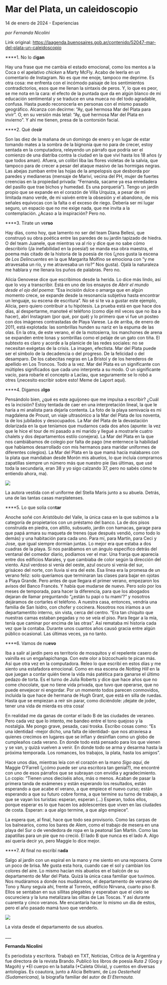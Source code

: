 # Mar del Plata, un caleidoscopio



14 de enero de 2024 - Experiencias

_por Fernanda Nicolini_

Link original: https://laagenda.buenosaires.gob.ar/contenido/52047-mar-del-plata-un-caleidoscopio



****1. No lo di**gan**




Hay una frase que me cambia el estado emocional, como los mentos a la Coca o el apelativo *chicken* a Marty McFly. Acabo de leerla en un comentario de Instagram. No es que me enoje, tampoco me deprime. Es otra cosa: me enfrenta con el incómodo paisaje de los sentimientos contradictorios, esos que me llenan la sintaxis de peros. Y, lo que es peor, se me nota en la cara: el efecto de la puntada que da en algún blanco de mi educación sentimental y se traduce en una mueca no del todo agradable, confusa. Hasta puedo reconocerla en personas con el mismo pasado geográfico. Alcanza con decirme: “Ay, qué hermosa Mar del Plata para vivir”. O, en su versión más letal: “Ay, qué hermosa Mar del Plata en invierno”. Y ahí me tienen, presa de la contorsión facial.




****2. Qué de**cir**




Son las diez de la mañana de un domingo de enero y en lugar de estar tomando mates a la sombra de la bignonia que no para de crecer, estoy sentada en la computadora, releyendo un párrafo que podría ser el comienzo de una diatriba contra la ciudad en la que viví hasta los 18 años (y que todos aman). Afuera, un colibrí liba las flores violetas de la salvia, que tampoco para de crecer a pesar del ataque masivo de las hormigas negras. Las abejas zumban entre las hojas de la ampelopsis que desborda por paredes y medianeras (mensaje de Mariví, vecina del PH, mujer de fuertes creencias en la propiedad privada: “Fernanda, sacame ya esa enredadera del pasillo que trae bichos y humedad. Es una porquería”). Tengo un jardín propio que se expande en el corazón de Villa Urquiza, a pesar de mi limitada mano verde, de mi vaivén entre la obsesión y el abandono, de mis señales equívocas con la falta o el exceso de riego. Debería ser mi lugar seguro, un espacio que no me exige nada, que me invita a la contemplación. ¿Acaso a la inspiración? Pero no.




****3. Tirate un ve**rso**




Hay días, como hoy, que lamento no ser del team Diana Bellesi, que construyó su obra poética entre las paredes de su jardín tapizado de hiedra. O del team Juanele, que mientras va al río y dice que no sabe cómo describirlo (¡la inefabilidad en la poesía!) se manda esa obra maestra, el poema más citado de la historia de la poesía de ríos (¿nos gusta la escena de *Los Delincuentes* en la que Margarita Molfino se emociona con “y me atravesaba un río, y me atravesaba un río?” Nos gusta). Ojalá la naturaleza me hablara y me llenara los puños de palabras. Pero no.




Alicia Genovese dice que escribimos desde la herida. Lo dice más lindo, así que lo voy a transcribir. Está en uno de los ensayos de *Abrir el mundo desde el ojo del poema*: “Esa incisión dulce o amarga que en algún momento crece, se expande desde la resonancia subjetiva hasta encontrar un lenguaje, su escena de escritura”. No sé si te va a gustar este ejemplo, Alicia, pero quiero contribuir a tu hipótesis. La prueba está en que hace dos días, al despertarme, manoteé el teléfono (como dije mil veces que no iba a hacer), abrí Instagram (por qué, por qué) y lo primero que vi fue un posteo con dos imágenes contrastadas de Playa Varese. La de arriba, de enero de 2011, está explotada: las sombrillas hunden su nariz en la espuma de las olas. En la otra, de este verano, el de la motosierra, los manchones de arena se expanden entre lonas y sombrillas como el pelaje de un gato con tiña. El subtexto es claro y acorde a la planicie de las redes sociales: no se necesitan exégetas de la crisis. La imagen, efectista. Mar del Plata puede ser el símbolo de la decadencia o del progreso. De la felicidad o del desamparo. De los cabecitas negras en La Bristol y de los herederos de apellido en Los Troncos. Todo a la vez. Mar del Plata es un significante con múltiples significados que cada uno interpreta a su modo. O un significante vacío, para robarle el concepto a Laclau, que seguramente se lo robó a otres (¡necesito escribir sobre esto! Meme de Laport aquí).




****4. Digamos a**lgo**




Pensándolo bien, ¿qué es este aguijoneo que me impulsa a escribir? ¿Cuál es la incisión? Estoy tentada de caer en una interpretación lineal, la que le haría a mi analista para dejarla contenta. La foto de la playa semivacía es mi magdalena de Proust, un viaje ultrasónico a la Mar del Plata de los noventa, la de los jubilados y desocupados. La Mar del Plata de la devastación dolarizada en la que teníamos que mudarnos cada dos años (apunte: la vez que le hice el tour de mi pasado a mi marido y llegué a mostrarle cuatro chalets y dos departamentos estilo conejera). La Mar del Plata en la que nos cambiábamos de colegio por falta de pago (me enternece la habilidad que habíamos desarrollado con mis hermanos para maridar uniformes de diferentes colegios). La Mar del Plata en la que mamá hacía malabares con la plata que mandaban desde Morón mis abuelos, lo que incluía comprarnos zapatillas siempre un número más que nuestro pie (las últimas, que usé toda la secundaria, eran 38 y yo sigo calzando 37, pero no sabés cómo te entiendo ahora, ma).




![](https://cdn.feater.me/files/images/3414812/ffc007c9-9967-4172-b691-f62bd86c02b5.jpg)




La autora vestida con el uniforme del Stella Maris junto a su abuela. Detrás, una de las tantas casas marplatenses.




****5. Lo que solía con**tar**




Anoche soñé con Aristóbulo del Valle, la única casa en la que subimos a la categoría de propietarios con un préstamo del banco. La de dos pisos construida en piedra, con altillo, subsuelo, jardín con hamacas, garage para que papá armara su maqueta de trenes (que después vendió, como todo lo demás) y una habitación para cada uno. Para mí, para Martín, para Ceci y Jose, que igual siempre dormían juntas. Lo mejor era que estaba a dos cuadras de la playa. Si nos parábamos en un ángulo específico detrás del ventanal del comedor diario, podíamos ver el mar. Una franja que aparecía entre dos edificios Marales, y que cambiaba de color según la dirección del viento. Azul verdoso si venía del oeste, azul oscuro si venía del sur, grisáceo del norte, con lluvia si era del este. Esa línea era la promesa de un verano feliz: solo queríamos que terminaran las clases para bajar en ojotas a Playa Grande. Pero antes de que llegara el primer verano, empezaron los avisos del Banco Francés. Y había que mudarse de nuevo. Pero solo por los meses de temporada, para hacer la diferencia, para que los abogados dejaran de llamar preguntando “¿están tu papi o tu mami’?” y nosotros dejáramos de cortarles el teléfono. A nuestra casa, entonces, vendría una familia de San Isidro, con chofer y cocinera. Nosotros nos iríamos a un departamentito interno, sin vista, cerca del centro. “Era tan chiquito que nuestras camas estaban pegadas y no se veía el piso. Para llegar a la mía, tenía que caminar por encima de las otras”. Así remataba mi historia cada vez que la contaba. Durante unos cuantos años causó gracia entre algún público ocasional. Las últimas veces, ya no tanto.




****6. Vamos de nu**evo**




Iba a salir al jardín pero es territorio de mosquitos y el repelente casero de vainilla es un engañapichanga. Con este olor a bizcochuelo te pican más. Así que otra vez en la computadora. Releo lo que escribí en estos días y me siento una estafadora emocional. Como en esa escena de *Notting Hill* en la que juegan a contar quién tiene la vida más patética para ganarse el último pedazo de torta. Es el turno de Julia Roberts y dice que hace años que no come chocolate, que no tiene vida privada, que tuvo que operarse, que no puede envejecer ni engordar. Por un momento todos parecen conmovidos, incluida la que hace de hermana de Hugh Grant, que está en silla de ruedas. Hasta que se empiezan a reír sin parar, como diciéndole: ¡dejate de joder, tener una vida de mierda es otra cosa!




En realidad me da ganas de contar el lado B de las ciudades de veraneo. Pero cada vez que lo intento, me bandeo entre el tono quejoso y la nostalgia. Me pongo grave, pesada, casi troska. Escribo cosas como: “Es una identidad -mejor dicho, una falta de identidad- que nos atraviesa a quienes crecimos en lugares que se inflan y desinflan como un globo de cumpleaños cada verano. En donde todo está pensado para los que vienen y se van, y quizá vuelven a venir. En donde todo se arma y desarma hasta la próxima temporada. Los romances, los trabajos, la plata, hasta los amigos”.




Hace unos días, mientras leía con el corazón en la mano *Sigo aquí*, de Maggie O’Farrell (¿cómo puede ser una escritora tan genial?), me encontré con uno de esos párrafos que se subrayan con envidia y agradecimiento. Lo copio: “Tienen unos dieciséis años, más o menos. Acaban de pasar la primera tanda de exámenes y están esperando los resultados, están esperando a que acabe el verano, a que empiece el nuevo curso; están esperando a que su futuro cobre forma, a que termine su turno de trabajo, a que se vayan los turistas: esperan, esperan (...) Esperan, todos ellos, porque esperar es lo que hacen los adolescentes que viven en las ciudades de costa. Esperan: a que algo termine, a que algo empiece”.




La espera que, al final, hace que todo sea provisorio. Como las carpas de los balnearios, como los bares de Alem, como el trabajo de mesera en una playa del Sur o de vendedora de ropa en la peatonal San Martín. Como las zapatillas para un pie que no creció. El lado B que nunca es el lado A. Algo así quería decir yo, pero Maggie lo dice mejor.




****7. Al final no escribí n**ada**




Salgo al jardín con un espiral en la mano y me siento en una reposera. Corre un poco de brisa. Me gusta esta hora, cuando cae el sol y cambian los colores del aire. Lo mismo hacían mis abuelos en el balcón de su departamento de Mar del Plata. Quizá la única casa familiar que tuvimos. Nos mudáramos a donde nos mudáramos, el departamento de veraneo de Tono y Nuny seguía ahí, frente al Torreón, edificio Nirvana, cuarto piso B. Ellos se sentaban en sus sillitas plegables y esperaban que el cielo se oscureciera y la luna metalizara las olitas de Las Toscas. Y así durante cuarenta y cinco veranos. Me encantaría hacer lo mismo un día de estos, pero el año pasado mamá tuvo que venderlo.




![](https://cdn.feater.me/files/images/3414819/05702f22-0168-4df0-a0bc-77f308b757df.jpg)




La vista desde el departamento de sus abuelos.




\_\_\_




**Fernanda Nicolini**




Es periodista y escritora. Trabajó en TXT, Noticias, Crítica de la Argentina y fue directora de la revista Brando. Publicó los libros de poesía *Ruta 2* (Gog y Magoh) y *El cuerpo en la batalla (*Caleta Olivia), y cuentos en diversas antologías. Es coautora, junto a Alicia Beltrami, de *Los Oesterheld (Sudamericana),* la biografía familiar del autor de *El Eternauta.*



